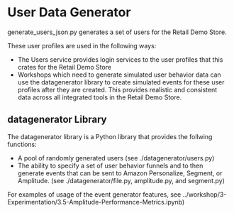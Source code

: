 # User Data Generator

generate_users_json.py generates a set of users for the Retail Demo Store.

These user profiles are used in the following ways:

* The Users service provides login services to the user profiles that this crates for the Retail Demo Store
* Workshops which need to generate simulated user behavior data can use the datagenerator library to create simulated events for these user profiles after they are created.  This provides realistic and consistent data across all integrated tools in the Retail Demo Store.

## datagenerator Library

The datagenerator library is a Python library that provides the follwing functions:

* A pool of randomly generated users (see ./datagenerator/users.py)
* The ability to specify a set of user behavior funnels and to then generate events that can be sent to Amazon Personalize, Segment, or Amplitude.  (see ./datagenerator/file.py, amplitude.py, and segment.py)

For examples of usage of the event generator features, see ../workshop/3-Experimentation/3.5-Amplitude-Performance-Metrics.ipynb)
